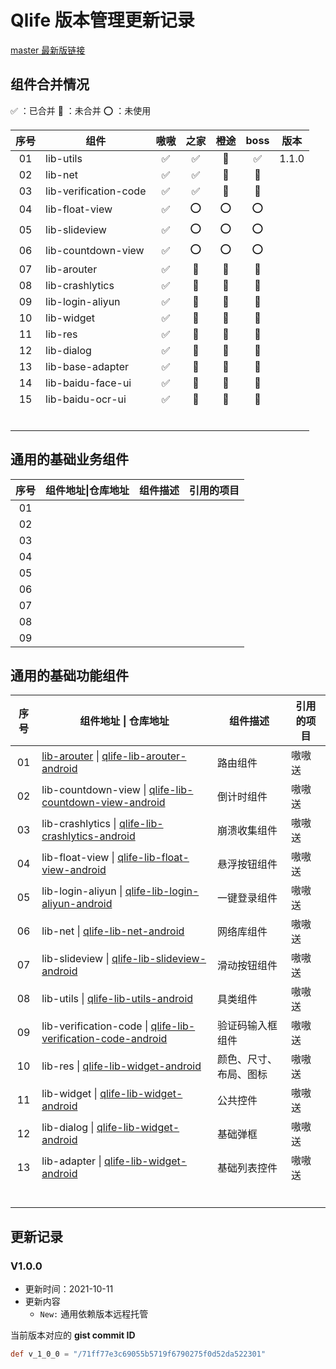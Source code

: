 # Qlife 版本管理更新记录

[master 最新版链接](https://raw.githubusercontent.com/qlife-android/version-config-gradle/master/version.gradle)

## 组件合并情况

:white_check_mark: ：已合并	:large_blue_circle: ：未合并	:o: ：未使用

| 序号 | 组件                  |        嗷嗷        |             之家              |             橙途              |             boss              | 版本 |
| :--: | --------------------- | :----------------: | :---------------------------: | :---------------------------: | :---------------------------: | :--: |
|  01  | lib-utils             | :white_check_mark: |      :white_check_mark:       | :large_blue_circle: |      :white_check_mark:       | 1.1.0 |
|  02  | lib-net               | :white_check_mark: | :white_check_mark: | :large_blue_circle: | :large_blue_circle: |  |
|  03  | lib-verification-code | :white_check_mark: | :white_check_mark: | :large_blue_circle: | :large_blue_circle: |  |
|  04  | lib-float-view        | :white_check_mark: |              :o:              |              :o:              |              :o:              |  |
|  05  | lib-slideview         | :white_check_mark: |              :o:              |              :o:              |              :o:              |  |
|  06  | lib-countdown-view    | :white_check_mark: |              :o:              |              :o:              |              :o:              |  |
|  07  | lib-arouter           | :white_check_mark: |              :large_blue_circle:              |              :large_blue_circle:              |              :large_blue_circle:              |  |
|  08  | lib-crashlytics       | :white_check_mark: | :large_blue_circle: | :large_blue_circle: | :large_blue_circle: |  |
|  09  | lib-login-aliyun      | :white_check_mark: | :large_blue_circle: | :large_blue_circle: | :large_blue_circle: |  |
|  10  | lib-widget            | :white_check_mark: | :large_blue_circle: | :large_blue_circle: | :large_blue_circle: |  |
|  11  | lib-res               | :white_check_mark: | :large_blue_circle: | :large_blue_circle: | :large_blue_circle: |  |
|  12  | lib-dialog            | :white_check_mark: | :large_blue_circle: | :large_blue_circle: | :large_blue_circle: |  |
|  13  | lib-base-adapter      | :white_check_mark: | :large_blue_circle: | :large_blue_circle: | :large_blue_circle: |  |
|  14  | lib-baidu-face-ui     | :white_check_mark: | :large_blue_circle: | :large_blue_circle: | :large_blue_circle: |  |
|  15  | lib-baidu-ocr-ui      | :white_check_mark: | :large_blue_circle: | :large_blue_circle: | :large_blue_circle: |  |
|  |  |  |  |  |  |  |
|  |  |  |  |  |  |  |
|  |  |  |  |  |  |  |
|  |  |  |  |  |  |  |
|  |  |  |  |  |  |  |
|  |  |  |  |  |  |  |











## 通用的基础业务组件

| 序号 | 组件地址\|仓库地址 | 组件描述 | 引用的项目 |
| :--: | ------------------ | -------- | ---------- |
|  01  |                    |          |            |
|  02  |                    |          |            |
|  03  |                    |          |            |
|  04  |                    |          |            |
|  05  |                    |          |            |
|  06  |                    |          |            |
|  07  |                    |          |            |
|  08  |                    |          |            |
|  09  |                    |          |            |





## 通用的基础功能组件

| 序号 | 组件地址 \| 仓库地址                                         | 组件描述               | 引用的项目 |
| :--: | ------------------------------------------------------------ | ---------------------- | ---------- |
|  01  | [lib-arouter](https://github.com/qlife-android/qlife-lib-arouter-android/tree/master/lib/lib-arouter) \| [qlife-lib-arouter-android](https://github.com/qlife-android/qlife-lib-arouter-android) | 路由组件               | 嗷嗷送     |
|  02  | lib-countdown-view \| [qlife-lib-countdown-view-android](https://github.com/qlife-android/qlife-lib-countdown-view-android) | 倒计时组件             | 嗷嗷送     |
|  03  | lib-crashlytics \| [qlife-lib-crashlytics-android](https://github.com/qlife-android/qlife-lib-crashlytics-android) | 崩溃收集组件           | 嗷嗷送     |
|  04  | lib-float-view \| [qlife-lib-float-view-android](https://github.com/qlife-android/qlife-lib-float-view-android) | 悬浮按钮组件           | 嗷嗷送     |
|  05  | lib-login-aliyun \| [qlife-lib-login-aliyun-android](https://github.com/qlife-android/qlife-lib-login-aliyun-android) | 一键登录组件           | 嗷嗷送     |
|  06  | lib-net \| [qlife-lib-net-android](https://github.com/qlife-android/qlife-lib-net-android) | 网络库组件             | 嗷嗷送     |
|  07  | lib-slideview \| [qlife-lib-slideview-android](https://github.com/qlife-android/qlife-lib-slideview-android) | 滑动按钮组件           | 嗷嗷送     |
|  08  | lib-utils \| [qlife-lib-utils-android](https://github.com/qlife-android/qlife-lib-utils-android) | 具类组件               | 嗷嗷送     |
|  09  | lib-verification-code \| [qlife-lib-verification-code-android](https://github.com/qlife-android/qlife-lib-verification-code-android) | 验证码输入框组件       | 嗷嗷送     |
|  10  | lib-res \| [qlife-lib-widget-android](https://github.com/qlife-android/qlife-lib-widget-android) | 颜色、尺寸、布局、图标 | 嗷嗷送     |
|  11  | lib-widget \| [qlife-lib-widget-android](https://github.com/qlife-android/qlife-lib-widget-android) | 公共控件               | 嗷嗷送     |
|  12  | lib-dialog \|  [qlife-lib-widget-android](https://github.com/qlife-android/qlife-lib-widget-android) | 基础弹框               | 嗷嗷送     |
|  13  | lib-adapter \|  [qlife-lib-widget-android](https://github.com/qlife-android/qlife-lib-widget-android) | 基础列表控件           | 嗷嗷送     |
|      |                                                              |                        |            |
|      |                                                              |                        |            |
|      |                                                              |                        |            |
|      |                                                              |                        |            |
|      |                                                              |                        |            |
|      |                                                              |                        |            |







## 更新记录

### V1.0.0

- 更新时间：2021-10-11
- 更新内容
  - `New:` 通用依赖版本远程托管

当前版本对应的  **gist commit ID**

```groovy
def v_1_0_0 = "/71ff77e3c69055b5719f6790275f0d52da522301"
```



